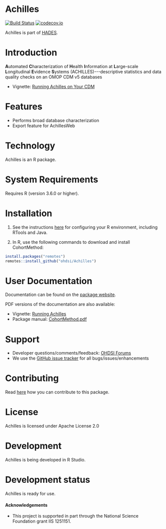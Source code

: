 Achilles
========

[![Build Status](https://travis-ci.org/OHDSI/Achilles.svg?branch=master)](https://travis-ci.org/OHDSI/Achilles)
[![codecov.io](https://codecov.io/github/OHDSI/Achilles/coverage.svg?branch=master)](https://codecov.io/github/OHDSI/Achilles?branch=master)

Achilles is part of [HADES](https://ohdsi.github.io/Hades).

Introduction
============
**A**utomated **C**haracterization of **H**ealth **I**nformation at **L**arge-scale **L**ongitudinal **E**vidence **S**ystems (ACHILLES)---descriptive statistics and data quality checks on an OMOP CDM v5 databases

* Vignette: [Running Achilles on Your CDM](https://github.com/OHDSI/Achilles/raw/master/vignettes/RunningAchilles.pdf)

Features
========
- Performs broad database characterization
- Export feature for AchillesWeb 

Technology
==========
Achilles is an R package.

System Requirements
============
Requires R (version 3.6.0 or higher). 

Installation
=============
1. See the instructions [here](https://ohdsi.github.io/Hades/rSetup.html) for configuring your R environment, including RTools and Java.

2. In R, use the following commands to download and install CohortMethod:

  ```r
  install.packages("remotes")
  remotes::install_github("ohdsi/Achilles")
  ```

User Documentation
==================
Documentation can be found on the [package website](https://ohdsi.github.io/Achilles).

PDF versions of the documentation are also available:
* Vignette: [Running Achilles](https://raw.githubusercontent.com/OHDSI/Achilles/master/inst/doc/RunningAchilles.pdf)
* Package manual: [CohortMethod.pdf](https://raw.githubusercontent.com/OHDSI/CohortMethod/master/extras/Achilles.pdf)

Support
=======
* Developer questions/comments/feedback: <a href="http://forums.ohdsi.org/c/developers">OHDSI Forums</a>
* We use the <a href="https://github.com/OHDSI/Achilles/issues">GitHub issue tracker</a> for all bugs/issues/enhancements

Contributing
============
Read [here](https://ohdsi.github.io/Hades/contribute.html) how you can contribute to this package.

License
=======
Achilles is licensed under Apache License 2.0

Development
===========
Achilles is being developed in R Studio.

Development status
==================
Achilles is ready for use.

#### Acknowledgements
- This project is supported in part through the National Science Foundation grant IIS 1251151.
